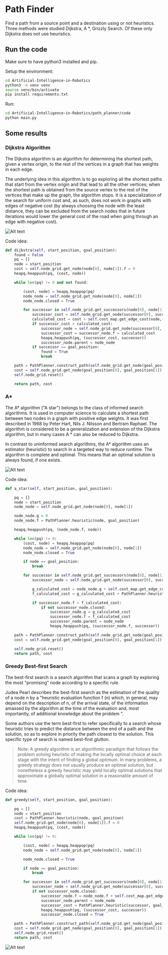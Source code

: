 # Path Finder

Find a path from a source point and a destination using or not heuristics. Three methods were studied Dijkstra, A *, Grizzly Search. Of these only Dijkstra does not use heuristics.

## Run the code

Make sure to have python3 installed and pip.

Setup the environment:
```bash
cd Artificial-Intelligence-in-Robotics
python3 -m venv venv
source venv/bin/activate
pip install requirements.txt
```

Run:
```bash
cd Artificial-Intelligence-in-Robotics/path_planner/code
python main.py
```

## Some results

### Dijkstra Algorithm

The Dijkstra algorithm is an algorithm for determining the shortest path, given a vertex origin, to the rest of the vertices in a graph that has weights in each edge.

The underlying idea in this algorithm is to go exploring all the shortest paths that start from the vertex origin and that lead to all the other vertices; when the shortest path is obtained from the source vertex to the rest of the vertices that make up the graph, the algorithm stops. It is a specialization of the search for uniform cost and, as such, does not work in graphs with edges of negative cost (by always choosing the node with the least distance, they can be excluded from the search nodes that in future iterations would lower the general cost of the road when going through an edge with negative cost).

![Alt text](report/imgs/1.png?raw=true "Title")

Code idea:
```python
def dijkstra(self, start_position, goal_position):
    found = False
    pq = []
    node = start_position
    cost = self.node_grid.get_node(node[0], node[1]).f = 0
    heapq.heappush(pq, (cost, node))

    while len(pq) != 0 and not found:

        (cost, node) = heapq.heappop(pq)
        node_node = self.node_grid.get_node(node[0], node[1])
        node_node.closed = True

        for successor in self.node_grid.get_successors(node[0], node[1]):
            successor_cost = self.node_grid.get_node(successor[0], successor[1]).f
            calculated_cost = cost + self.cost_map.get_edge_cost(node, successor)
            if successor_cost > calculated_cost:
                successor_node = self.node_grid.get_node(successor[0], successor[1])
                successor_cost = successor_node.f = calculated_cost
                heapq.heappush(pq, (successor_cost, successor))
                successor_node.parent = node_node
            if successor == goal_position:
                found = True
                break

    path = PathPlanner.construct_path(self.node_grid.get_node(goal_position[0], goal_position[1]))
    cost = self.node_grid.get_node(goal_position[0], goal_position[1]).f
    self.node_grid.reset()

    return path, cost
```

### A*

The A* algorithm ("A star") belongs to the class of informed search algorithms. It is used in computer science to calculate a shortest path between two nodes in a graph with positive edge weights. It was first described in 1968 by Peter Hart, Nils J. Nilsson and Bertram Raphael. The algorithm is considered to be a generalization and extension of the Dijkstra algorithm, but in many cases A * can also be reduced to Dijkstra.

In contrast to uninformed search algorithms, the A* algorithm uses an estimator (heuristic) to search in a targeted way to reduce runtime. The algorithm is complete and optimal. This means that an optimal solution is always found, if one exists.

![Alt text](report/imgs/2.png?raw=true "Title")

Code idea:
```python
def a_star(self, start_position, goal_position):

    pq = []
    node = start_position
    node_node = self.node_grid.get_node(node[0], node[1])

    node_node.g = 0
    node_node.f = PathPlanner.heuristic(node, goal_position)

    heapq.heappush(pq, (node_node.f, node))

    while len(pq) != 0:
        (cost, node) = heapq.heappop(pq)
        node_node = self.node_grid.get_node(node[0], node[1])
        node_node.closed = True

        if node == goal_position:
            break

        for successor in self.node_grid.get_successors(node[0], node[1]):
            successor_node = self.node_grid.get_node(successor[0], successor[1])

            g_calculated_cost = node_node.g + self.cost_map.get_edge_cost(node, successor)
            f_calculated_cost = g_calculated_cost + PathPlanner.heuristic(successor, goal_position)

            if successor_node.f > f_calculated_cost:
                if not successor_node.closed:
                    successor_node.g = g_calculated_cost
                    successor_node.f = f_calculated_cost
                    successor_node.parent = node_node
                    heapq.heappush(pq, (successor_node.f, successor))

    path = PathPlanner.construct_path(self.node_grid.get_node(goal_position[0], goal_position[1]))
    cost = self.node_grid.get_node(goal_position[0], goal_position[1]).g

    self.node_grid.reset()
    return path, cost
```

### Greedy Best-first Search

The best-first search is a search algorithm that scans a graph by exploring the most "promising" node according to a specific rule.

Judea Pearl describes the best-first search as the estimation of the quality of a node n by a "heuristic evaluation function f (n) which, in general, may depend on the description of n, of the arrival state, of the information amassed by the algorithm at the time of the evaluation and, most importantly, of additional knowledge about the problem ".

Some authors use the term best-first to refer specifically to a search whose heuristic tries to predict the distance between the end of a path and the solution, so as to explore in priority the path closest to the solution. This specific type of search is named best-first glutton.

> Note:
> A greedy algorithm is an algorithmic paradigm that follows the problem solving heuristic of making the locally optimal choice at each stage with the intent of finding a global optimum. In many problems, a greedy strategy does not usually produce an optimal solution, but nonetheless a greedy heuristic may yield locally optimal solutions that approximate a globally optimal solution in a reasonable amount of time.

Code idea:
```python
def greedy(self, start_position, goal_position):

    pq = []
    node = start_position
    cost = PathPlanner.heuristic(node, goal_position)
    self.node_grid.get_node(node[0], node[1]).f = 0
    heapq.heappush(pq, (cost, node))

    while len(pq) != 0:

        (cost, node) = heapq.heappop(pq)
        node_node = self.node_grid.get_node(node[0], node[1])

        node_node.closed = True

        if node == goal_position:
            break

        for successor in self.node_grid.get_successors(node[0], node[1]):
            successor_node = self.node_grid.get_node(successor[0], successor[1])
            if not successor_node.closed:
                successor_node.f = node_node.f + self.cost_map.get_edge_cost(node, successor)
                successor_node.parent = node_node
                successor_cost = PathPlanner.heuristic(successor, goal_position)
                heapq.heappush(pq, (successor_cost, successor))
                successor_node.closed = True

    path = PathPlanner.construct_path(self.node_grid.get_node(goal_position[0], goal_position[1]))
    cost = self.node_grid.get_node(goal_position[0], goal_position[1]).f
    self.node_grid.reset()
    return path, cost
```

![Alt text](report/imgs/3.png?raw=true "Title")
